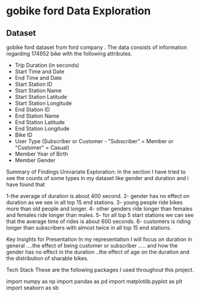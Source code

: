# gobike ford Data Exploration

## Dataset
gobike ford dataset from ford company .
The data consists of information regarding 174952 bike with the following attributes.

 - Trip Duration (in seconds)
 - Start Time and Date
 - End Time and Date
 - Start Station ID
 - Start Station Name
 - Start Station Latitude
 - Start Station Longitude
 - End Station ID
 - End Station Name
 - End Station Latitude
 - End Station Longitude
 - Bike ID
 - User Type (Subscriber or Customer - "Subscriber" = Member or "Customer" = Casual)
 - Member Year of Birth
 - Member Gender

Summary of Findings
Univariate Exploration: in the section I have tried to see the counts of some types in my dataset like  gender and duration and i have found that 

1-the average of duration is about 400 second.
2- gender has no effect on duration as we see in all top 15 end stations.
3- young people ride bikes more than old people and longer.
4- other genders ride longer than females and females ride longer than males.
5- for all top 5 start stations we can see that the average time of rides is about 600 seconds.
6- customers is riding longer than subscribers with almost  twice in all top 15 end stations.


Key Insights for Presentation
In my representation I will focus on duration in general ....the effect of being customer or subscriber ..... and how the gender has no effect  in the duration 
..the effect of age on the duration and  the distribution of sharable bikes.

Tech Stack
These are the following packages I used throughout this project.

import numpy as np
import pandas as pd
import matplotlib.pyplot as plt
import seaborn as sb